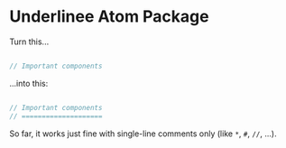 # Underlinee Atom Package

Turn this...

```js

// Important components

```

...into this:

```js

// Important components
// ====================

```

So far, it works just fine with single-line comments only (like `*`, `#`, `//`, ...).
